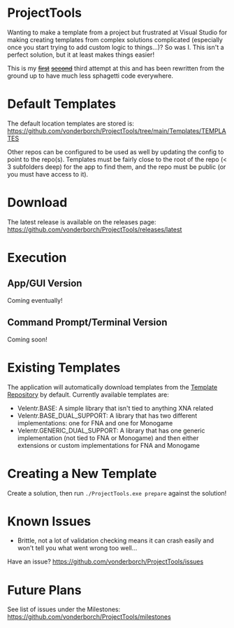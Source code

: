 # ProjectTools
Wanting to make a template from a project but frustrated at Visual Studio for making creating templates from complex solutions complicated (especially once you start trying to add custom logic to things...)? So was I. This isn't a perfect solution, but it at least makes things easier!

This is my ~~[first](https://github.com/vonderborch/SolutionCreator)~~ ~~[second](https://github.com/vonderborch/Templater)~~ third attempt at this and has been rewritten from the ground up to have much less sphagetti code everywhere.

# Default Templates

The default location templates are stored is: https://github.com/vonderborch/ProjectTools/tree/main/Templates/TEMPLATES

Other repos can be configured to be used as well by updating the config to point to the repo(s). Templates must be fairly close to the root of the repo (< 3 subfolders deep) for the app to find them, and the repo must be public (or you must have access to it).

# Download
The latest release is available on the releases page: https://github.com/vonderborch/ProjectTools/releases/latest

# Execution

## App/GUI Version

Coming eventually!

## Command Prompt/Terminal Version

Coming soon!

# Existing Templates
The application will automatically download templates from the [Template Repository](https://github.com/vonderborch/ProjectTools/tree/main/Templates/TEMPLATES) by default. Currently available templates are:
- Velentr.BASE: A simple library that isn't tied to anything XNA related
- Velentr.BASE_DUAL_SUPPORT: A library that has two different implementations: one for FNA and one for Monogame
- Velentr.GENERIC_DUAL_SUPPORT: A library that has one generic implementation (not tied to FNA or Monogame) and then either extensions or custom implementations for FNA and Monogame

# Creating a New Template
Create a solution, then run `./ProjectTools.exe prepare` against the solution!

# Known Issues
- Brittle, not a lot of validation checking means it can crash easily and won't tell you what went wrong too well...

Have an issue? https://github.com/vonderborch/ProjectTools/issues

# Future Plans
See list of issues under the Milestones: https://github.com/vonderborch/ProjectTools/milestones
